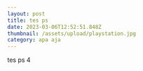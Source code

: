 ```yaml
---
layout: post
title: tes ps
date: 2023-03-06T12:52:51.848Z
thumbnail: /assets/upload/playstation.jpg
category: apa aja
---
```

tes ps 4